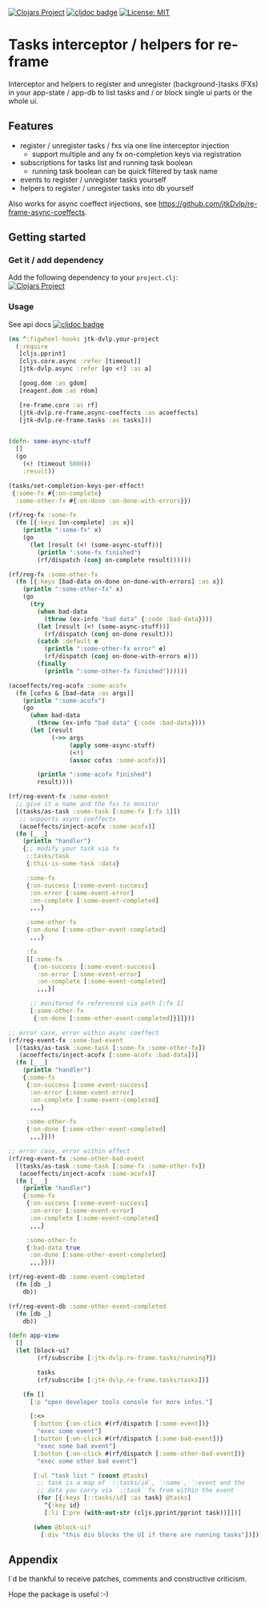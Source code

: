 [![Clojars Project](https://img.shields.io/clojars/v/jtk-dvlp/re-frame-tasks.svg)](https://clojars.org/jtk-dvlp/re-frame-tasks)
[![cljdoc badge](https://cljdoc.org/badge/jtk-dvlp/re-frame-tasks)](https://cljdoc.org/d/jtk-dvlp/re-frame-tasks/CURRENT)
[![License: MIT](https://img.shields.io/badge/License-MIT-yellow.svg)](https://github.com/jtkDvlp/re-frame-tasks/blob/master/LICENSE)

# Tasks interceptor / helpers for re-frame

Interceptor and helpers to register and unregister (background-)tasks (FXs) in your app-state / app-db to list tasks and / or block single ui parts or the whole ui.

## Features

* register / unregister tasks / fxs via one line interceptor injection
  * support multiple and any fx on-completion keys via registration
* subscriptions for tasks list and running task boolean
  * running task boolean can be quick filtered by task name
* events to register / unregister tasks yourself
* helpers to register / unregister tasks into db yourself

Also works for async coeffect injections, see https://github.com/jtkDvlp/re-frame-async-coeffects.

## Getting started

### Get it / add dependency

Add the following dependency to your `project.clj`:<br>
[![Clojars Project](https://img.shields.io/clojars/v/jtk-dvlp/re-frame-tasks.svg)](https://clojars.org/jtk-dvlp/re-frame-tasks)

### Usage

See api docs [![cljdoc badge](https://cljdoc.org/badge/jtk-dvlp/re-frame-tasks)](https://cljdoc.org/d/jtk-dvlp/re-frame-tasks/CURRENT)

```clojure
(ns ^:figwheel-hooks jtk-dvlp.your-project
  (:require
   [cljs.pprint]
   [cljs.core.async :refer [timeout]]
   [jtk-dvlp.async :refer [go <!] :as a]

   [goog.dom :as gdom]
   [reagent.dom :as rdom]

   [re-frame.core :as rf]
   [jtk-dvlp.re-frame.async-coeffects :as acoeffects]
   [jtk-dvlp.re-frame.tasks :as tasks]))


(defn- some-async-stuff
  []
  (go
    (<! (timeout 5000))
    :result))

(tasks/set-completion-keys-per-effect!
 {:some-fx #{:on-complete}
  :some-other-fx #{:on-done :on-done-with-errors}})

(rf/reg-fx :some-fx
  (fn [{:keys [on-complete] :as x}]
    (println ":some-fx" x)
    (go
      (let [result (<! (some-async-stuff))]
        (println ":some-fx finished")
        (rf/dispatch (conj on-complete result))))))

(rf/reg-fx :some-other-fx
  (fn [{:keys [bad-data on-done on-done-with-errors] :as x}]
    (println ":some-other-fx" x)
    (go
      (try
        (when bad-data
          (throw (ex-info "bad data" {:code :bad-data})))
        (let [result (<! (some-async-stuff))]
          (rf/dispatch (conj on-done result)))
        (catch :default e
          (println ":some-other-fx error" e)
          (rf/dispatch (conj on-done-with-errors e)))
        (finally
          (println ":some-other-fx finished"))))))

(acoeffects/reg-acofx :some-acofx
  (fn [cofxs & [bad-data :as args]]
    (println ":some-acofx")
    (go
      (when bad-data
        (throw (ex-info "bad data" {:code :bad-data})))
      (let [result
            (->> args
                 (apply some-async-stuff)
                 (<!)
                 (assoc cofxs :some-acofx))]

        (println ":some-acofx finished")
        result))))

(rf/reg-event-fx :some-event
  ;; give it a name and the fxs to monitor
  [(tasks/as-task :some-task [:some-fx [:fx 1]])
   ;; supports async coeffects
   (acoeffects/inject-acofx :some-acofx)]
  (fn [_ _]
    (println "handler")
    {;; modify your task via fx
     ::tasks/task
     {:this-is-some-task :data}

     :some-fx
     {:on-success [:some-event-success]
      :on-error [:some-event-error]
      :on-complete [:some-event-completed]
      ,,,}

     :some-other-fx
     {:on-done [:some-other-event-completed]
      ,,,}

     :fx
     [[:some-fx
       {:on-success [:some-event-success]
        :on-error [:some-event-error]
        :on-complete [:some-event-completed]
        ,,,}]

      ;; monitored fx referenced via path [:fx 1]
      [:some-other-fx
       {:on-done [:some-other-event-completed]}]]}))

;; error case, error within async coeffect
(rf/reg-event-fx :some-bad-event
  [(tasks/as-task :some-task [:some-fx :some-other-fx])
   (acoeffects/inject-acofx [:some-acofx :bad-data])]
  (fn [_ _]
    (println "handler")
    {:some-fx
     {:on-success [:some-event-success]
      :on-error [:some-event-error]
      :on-complete [:some-event-completed]
      ,,,}

     :some-other-fx
     {:on-done [:some-other-event-completed]
      ,,,}}))

;; error case, error within effect
(rf/reg-event-fx :some-other-bad-event
  [(tasks/as-task :some-task [:some-fx :some-other-fx])
   (acoeffects/inject-acofx :some-acofx)]
  (fn [_ _]
    (println "handler")
    {:some-fx
     {:on-success [:some-event-success]
      :on-error [:some-event-error]
      :on-complete [:some-event-completed]
      ,,,}

     :some-other-fx
     {:bad-data true
      :on-done [:some-other-event-completed]
      ,,,}}))

(rf/reg-event-db :some-event-completed
  (fn [db _]
    db))

(rf/reg-event-db :some-other-event-completed
  (fn [db _]
    db))

(defn app-view
  []
  (let [block-ui?
        (rf/subscribe [:jtk-dvlp.re-frame.tasks/running?])

        tasks
        (rf/subscribe [:jtk-dvlp.re-frame.tasks/tasks])]

    (fn []
      [:p "open developer tools console for more infos."]

      [:<>
       [:button {:on-click #(rf/dispatch [:some-event])}
        "exec some event"]
       [:button {:on-click #(rf/dispatch [:some-bad-event])}
        "exec some bad event"]
       [:button {:on-click #(rf/dispatch [:some-other-bad-event])}
        "exec some other bad event"]

       [:ul "task list " (count @tasks)
        ;; task is a map of `::tasks/id`, `:name`, `:event and the
        ;; data you carry via `::task` fx from within the event
        (for [{:keys [::tasks/id] :as task} @tasks]
          ^{:key id}
          [:li [:pre (with-out-str (cljs.pprint/pprint task))]])]

       (when @block-ui?
         [:div "this div blocks the UI if there are running tasks"])])))
```

## Appendix

I´d be thankful to receive patches, comments and constructive criticism.

Hope the package is useful :-)
